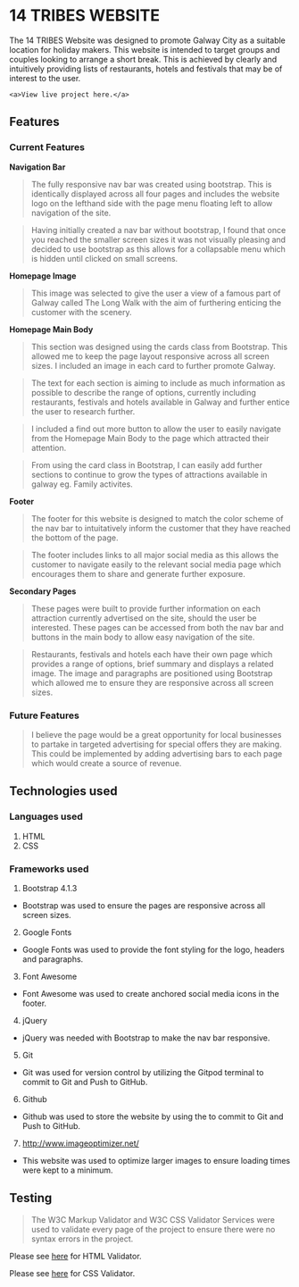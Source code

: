 # 14 TRIBES WEBSITE

The 14 TRIBES Website was designed to promote Galway City as a suitable location for holiday makers. This website is intended to target groups and couples looking to arrange a short break. This is achieved by clearly and intuitively providing lists of restaurants, hotels and festivals that may be of interest to the user. 

    <a>View live project here.</a>

## Features

### Current Features

**Navigation Bar**

>  The fully responsive nav bar was created using bootstrap. This is identically displayed across all four pages and includes the website logo on the lefthand side with the page menu floating left to allow navigation of the site. 

> Having initially created a nav bar without bootstrap, I found that once you reached the smaller screen sizes it was not visually pleasing and decided to use bootstrap as this allows for a collapsable menu which is hidden until clicked on small screens.

**Homepage Image**

> This image was selected to give the user a view of a famous part of Galway called The Long Walk with the aim of furthering enticing the customer with the scenery.

**Homepage Main Body**

> This section was designed using the cards class from Bootstrap. This allowed me to keep the page layout responsive across all screen sizes. I included an image in each card to further promote Galway.

> The text for each section is aiming to include as much information as possible to describe the range of options, currently including restaurants, festivals and hotels available in Galway and further entice the user to research further.

> I included a find out more button to allow the user to easily navigate from the Homepage Main Body to the page which attracted their attention.

> From using the card class in Bootstrap, I can easily add further sections to continue to grow the types of attractions available in galway eg. Family activites.

**Footer**

> The footer for this website is designed to match the color scheme of the nav bar to intuitatively inform the customer that they have reached the bottom of the page.

> The footer includes links to all major social media as this allows the customer to navigate easily to the relevant social media page which encourages them to share and generate further exposure.

**Secondary Pages**

> These pages were built to provide further information on each attraction currently advertised on the site, should the user be interested. These pages can be accessed from both the nav bar and buttons in the main body to allow easy navigation of the site. 

> Restaurants, festivals and hotels each have their own page which provides a range of options, brief summary and displays a related image. The image and paragraphs are positioned using Bootstrap which allowed me to ensure they are responsive across all screen sizes.

### Future Features

> I believe the page would be a great opportunity for local businesses to partake in targeted advertising for special offers they are making. This could be implemented by adding advertising bars to each page which would create a source of revenue.

## Technologies used

### Languages used

1. HTML
2. CSS

### Frameworks used

1. Bootstrap 4.1.3
* Bootstrap was used to ensure the pages are responsive across all screen sizes. 

2. Google Fonts
* Google Fonts was used to provide the font styling for the logo, headers and paragraphs.

3. Font Awesome
* Font Awesome was used to create anchored social media icons in the footer. 

4. jQuery
* jQuery was needed with Bootstrap to make the nav bar responsive.

5. Git
* Git was used for version control by utilizing the Gitpod terminal to commit to Git and Push to GitHub.

6. Github
* Github was used to store the website by using the to commit to Git and Push to GitHub.

7. http://www.imageoptimizer.net/
* This website was used to optimize larger images to ensure loading times were kept to a minimum.

## Testing

> The W3C Markup Validator and W3C CSS Validator Services were used to validate every page of the project to ensure there were no syntax errors in the project.

Please see [here](assets/images/htmlcheck.PNG) for HTML Validator.

Please see [here](assets/images/csscheck.PNG) for CSS Validator.



